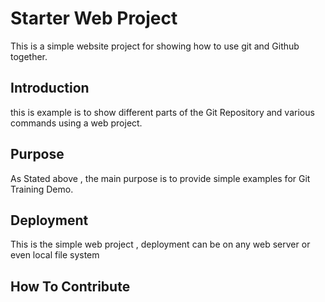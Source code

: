 # Starter Web Project
This is a simple website project for showing how to use git and Github together.
## Introduction

this is example is to show different parts of the Git Repository and various commands using a web project.

## Purpose
As Stated above , the main purpose is to provide simple examples for Git Training Demo.

## Deployment
This is the simple web project , deployment can be on any web server or even local file system

## How To Contribute